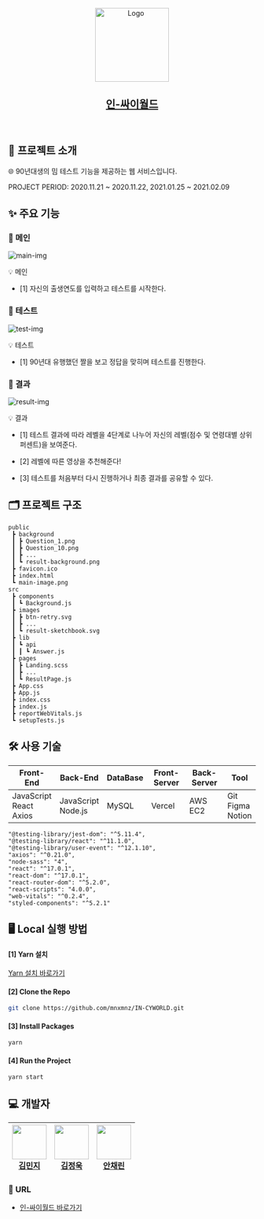 <p align="center">
    <img src="https://img1.daumcdn.net/thumb/R1280x0/?scode=mtistory2&fname=https%3A%2F%2Fblog.kakaocdn.net%2Fdn%2FE1iyv%2FbtqVqGTz7m0%2FIbqN3uXlk9TjaiUxGoS0Gk%2Fimg.png" alt="Logo" width="150" height="150">
</p>
<h2 align="center"><a href="https://in-cyworld.vercel.app/">인-싸이월드</a></h2>
<br>

## 📑 프로젝트 소개

🌐 90년대생의 밈 테스트 기능을 제공하는 웹 서비스입니다.

PROJECT PERIOD: 2020.11.21 ~ 2020.11.22, 2021.01.25 ~ 2021.02.09

## ✨ 주요 기능

### 🧔 메인 

![main-img](https://drive.google.com/uc?export=view&id=188immHs5Fxz-msmyC4OtxxI6XbzJstyb)

💡 메인 

- [1] 자신의 출생연도를 입력하고 테스트를 시작한다.

### 🧔 테스트

![test-img](https://drive.google.com/uc?export=view&id=1TL_bBSZIz5dlTQg-yibkxv5WT6KZynxg)

💡 테스트

- [1] 90년대 유행했던 짤을 보고 정답을 맞히며 테스트를 진행한다.

### 🧔 결과

![result-img](https://drive.google.com/uc?export=view&id=1jB3OGGquRms-40USpIM7EWCeV5KHqqdx)

💡 결과

- [1] 테스트 결과에 따라 레벨을 4단계로 나누어 자신의 레벨(점수 및 연령대별 상위 퍼센트)을 보여준다.

- [2] 레벨에 따른 영상을 추천해준다!

- [3] 테스트를 처음부터 다시 진행하거나 최종 결과를 공유할 수 있다.

## 🗂 프로젝트 구조

```
public
 ┣ background
 ┃ ┣ Question_1.png
 ┃ ┣ Question_10.png
 ┃ ┣ ...
 ┃ ┗ result-background.png
 ┣ favicon.ico
 ┣ index.html
 ┗ main-image.png
src
 ┣ components
 ┃ ┗ Background.js
 ┣ images
 ┃ ┣ btn-retry.svg
 ┃ ┣ ...
 ┃ ┗ result-sketchbook.svg
 ┣ lib
 ┃ ┗ api
 ┃ ┃ ┗ Answer.js
 ┣ pages
 ┃ ┣ Landing.scss
 ┃ ┣ ...
 ┃ ┗ ResultPage.js
 ┣ App.css
 ┣ App.js
 ┣ index.css
 ┣ index.js
 ┣ reportWebVitals.js
 ┗ setupTests.js
```

## 🛠 사용 기술

| Front-End | Back-End | DataBase | Front-Server | Back-Server | Tool |
| --- | --- | --- | --- | --- | --- |
| JavaScript<br>React<br>Axios | JavaScript<br>Node.js | MySQL | Vercel | AWS EC2 | Git<br>Figma<br>Notion |

```
"@testing-library/jest-dom": "^5.11.4",
"@testing-library/react": "^11.1.0",
"@testing-library/user-event": "^12.1.10",
"axios": "^0.21.0",
"node-sass": "4",
"react": "^17.0.1",
"react-dom": "^17.0.1",
"react-router-dom": "^5.2.0",
"react-scripts": "4.0.0",
"web-vitals": "^0.2.4",
"styled-components": "^5.2.1"
```

## 🖥 Local 실행 방법

#### [1] Yarn 설치

[Yarn 설치 바로가기](https://classic.yarnpkg.com/en/docs/install#windows-stable)

#### [2] Clone the Repo

```sh
git clone https://github.com/mnxmnz/IN-CYWORLD.git
```

#### [3] Install Packages

```sh
yarn
```

#### [4] Run the Project

```sh
yarn start
```

## 💻 개발자

| <img src="https://avatars1.githubusercontent.com/u/48766355?s=460&u=0419d273d1a31539ee4f1151cdacb6fefd45dacc&v=4" width="70" height="70"><br>[김민지](https://github.com/mnxmnz) | <img src="https://avatars.githubusercontent.com/u/54431522?s=460&u=2202642a1809a52fa34f00e580e6d6ab5796a92b&v=4" width="70" height="70"><br>[김정욱](https://github.com/neity16) | <img src="https://avatars.githubusercontent.com/u/72637095?s=460&u=b6afb83e8ef6b983585d545e3456a6b80b238357&v=4" width="70" height="70"><br>[안채린](https://github.com/achrvv) |
| --- | --- | --- |

### :link: URL

- [인-싸이월드 바로가기](https://in-cyworld.vercel.app/)
